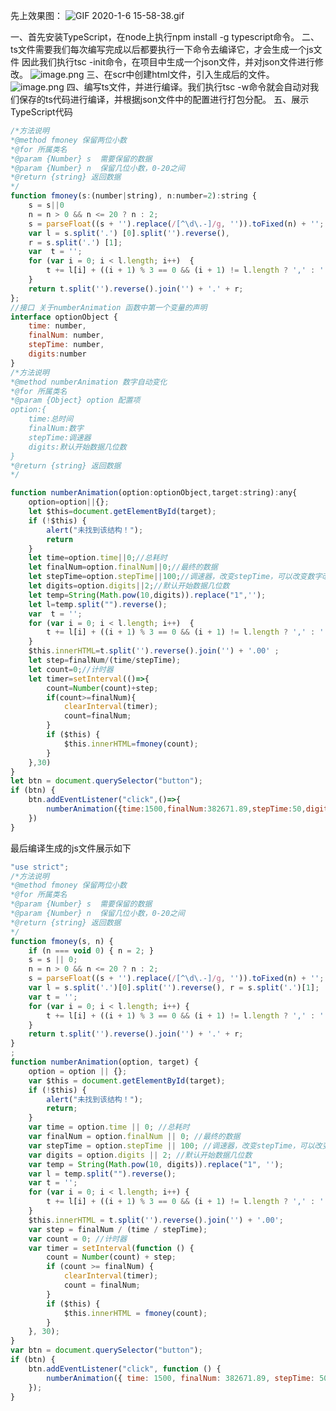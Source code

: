 先上效果图：
![GIF 2020-1-6 15-58-38.gif](https://upload-images.jianshu.io/upload_images/11146777-1d802e0a8d1be1d2.gif?imageMogr2/auto-orient/strip)

一、首先安装TypeScript，在node上执行npm install -g typescript命令。
二、ts文件需要我们每次编写完成以后都要执行一下命令去编译它，才会生成一个js文件
        因此我们执行tsc -init命令，在项目中生成一个json文件，并对json文件进行修改。
        ![image.png](https://upload-images.jianshu.io/upload_images/11146777-482658d992dd5644.png?imageMogr2/auto-orient/strip%7CimageView2/2/w/1240)
三、在scr中创建html文件，引入生成后的文件。
        ![image.png](https://upload-images.jianshu.io/upload_images/11146777-879badf815de3ec6.png?imageMogr2/auto-orient/strip%7CimageView2/2/w/1240)
四、编写ts文件，并进行编译。我们执行tsc -w命令就会自动对我们保存的ts代码进行编译，并根据json文件中的配置进行打包分配。
五、展示TypeScript代码
```js
/*方法说明
*@method fmoney 保留两位小数
*@for 所属类名
*@param {Number} s  需要保留的数据
*@param {Number} n  保留几位小数，0-20之间
*@return {string} 返回数据
*/
function fmoney(s:(number|string), n:number=2):string {
    s = s||0
    n = n > 0 && n <= 20 ? n : 2;
    s = parseFloat((s + '').replace(/[^\d\.-]/g, '')).toFixed(n) + '';
    var l = s.split('.') [0].split('').reverse(),
    r = s.split('.') [1];
    var  t = '';
    for (var i = 0; i < l.length; i++)  {
        t += l[i] + ((i + 1) % 3 == 0 && (i + 1) != l.length ? ',' : '');
    }
    return t.split('').reverse().join('') + '.' + r;
};
//接口 关于numberAnimation 函数中第一个变量的声明
interface optionObject { 
    time: number,
    finalNum: number,
    stepTime: number,
    digits:number
}
/*方法说明
*@method numberAnimation 数字自动变化
*@for 所属类名
*@param {Object} option 配置项
option:{
    time:总时间
    finalNum:数字
    stepTime:调速器
    digits:默认开始数据几位数
}
*@return {string} 返回数据
*/

function numberAnimation(option:optionObject,target:string):any{
    option=option||{};
    let $this=document.getElementById(target);
    if (!$this) { 
        alert("未找到该结构！");
        return
    }
    let time=option.time||0;//总耗时
    let finalNum=option.finalNum||0;//最终的数据
    let stepTime=option.stepTime||100;//调速器，改变stepTime，可以改变数字改变的速率
    let digits=option.digits||2;//默认开始数据几位数
    let temp=String(Math.pow(10,digits)).replace("1",'');
    let l=temp.split("").reverse();
    var  t = '';
    for (var i = 0; i < l.length; i++)  {
        t += l[i] + ((i + 1) % 3 == 0 && (i + 1) != l.length ? ',' : '');
    }
    $this.innerHTML=t.split('').reverse().join('') + '.00' ;
    let step=finalNum/(time/stepTime);
    let count=0;//计时器
    let timer=setInterval(()=>{
        count=Number(count)+step;
        if(count>=finalNum){
            clearInterval(timer);
            count=finalNum;
        }
        if ($this) { 
            $this.innerHTML=fmoney(count);
        }
    },30)
}
let btn = document.querySelector("button");
if (btn) { 
    btn.addEventListener("click",()=>{
        numberAnimation({time:1500,finalNum:382671.89,stepTime:50,digits:5},'time');        
    })
}
```
最后编译生成的js文件展示如下
```js
"use strict";
/*方法说明
*@method fmoney 保留两位小数
*@for 所属类名
*@param {Number} s  需要保留的数据
*@param {Number} n  保留几位小数，0-20之间
*@return {string} 返回数据
*/
function fmoney(s, n) {
    if (n === void 0) { n = 2; }
    s = s || 0;
    n = n > 0 && n <= 20 ? n : 2;
    s = parseFloat((s + '').replace(/[^\d\.-]/g, '')).toFixed(n) + '';
    var l = s.split('.')[0].split('').reverse(), r = s.split('.')[1];
    var t = '';
    for (var i = 0; i < l.length; i++) {
        t += l[i] + ((i + 1) % 3 == 0 && (i + 1) != l.length ? ',' : '');
    }
    return t.split('').reverse().join('') + '.' + r;
}
;
function numberAnimation(option, target) {
    option = option || {};
    var $this = document.getElementById(target);
    if (!$this) {
        alert("未找到该结构！");
        return;
    }
    var time = option.time || 0; //总耗时
    var finalNum = option.finalNum || 0; //最终的数据
    var stepTime = option.stepTime || 100; //调速器，改变stepTime，可以改变数字改变的速率
    var digits = option.digits || 2; //默认开始数据几位数
    var temp = String(Math.pow(10, digits)).replace("1", '');
    var l = temp.split("").reverse();
    var t = '';
    for (var i = 0; i < l.length; i++) {
        t += l[i] + ((i + 1) % 3 == 0 && (i + 1) != l.length ? ',' : '');
    }
    $this.innerHTML = t.split('').reverse().join('') + '.00';
    var step = finalNum / (time / stepTime);
    var count = 0; //计时器
    var timer = setInterval(function () {
        count = Number(count) + step;
        if (count >= finalNum) {
            clearInterval(timer);
            count = finalNum;
        }
        if ($this) {
            $this.innerHTML = fmoney(count);
        }
    }, 30);
}
var btn = document.querySelector("button");
if (btn) {
    btn.addEventListener("click", function () {
        numberAnimation({ time: 1500, finalNum: 382671.89, stepTime: 50, digits: 5 }, 'time');
    });
}

```


